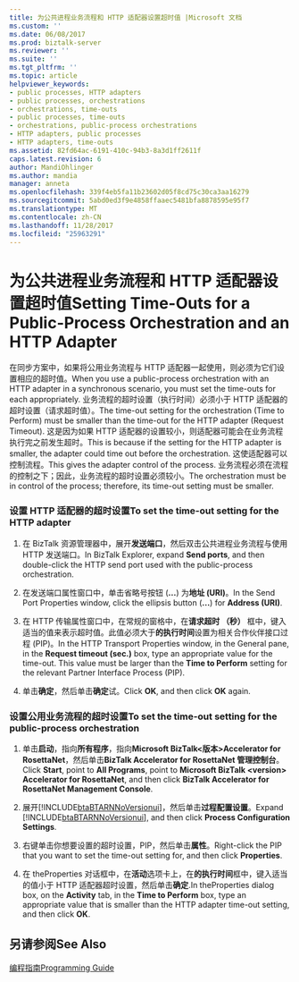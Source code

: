 ```yaml
---
title: 为公共进程业务流程和 HTTP 适配器设置超时值 |Microsoft 文档
ms.custom: ''
ms.date: 06/08/2017
ms.prod: biztalk-server
ms.reviewer: ''
ms.suite: ''
ms.tgt_pltfrm: ''
ms.topic: article
helpviewer_keywords:
- public processes, HTTP adapters
- public processes, orchestrations
- orchestrations, time-outs
- public processes, time-outs
- orchestrations, public-process orchestrations
- HTTP adapters, public processes
- HTTP adapters, time-outs
ms.assetid: 82fd64ac-6191-410c-94b3-8a3d1ff2611f
caps.latest.revision: 6
author: MandiOhlinger
ms.author: mandia
manager: anneta
ms.openlocfilehash: 339f4eb5fa11b23602d05f8cd75c30ca3aa16279
ms.sourcegitcommit: 5abd0ed3f9e4858ffaaec5481bfa8878595e95f7
ms.translationtype: MT
ms.contentlocale: zh-CN
ms.lasthandoff: 11/28/2017
ms.locfileid: "25963291"
---
```

# <a name="setting-time-outs-for-a-public-process-orchestration-and-an-http-adapter"></a><span data-ttu-id="c0185-102">为公共进程业务流程和 HTTP 适配器设置超时值</span><span class="sxs-lookup"><span data-stu-id="c0185-102">Setting Time-Outs for a Public-Process Orchestration and an HTTP Adapter</span></span>
<span data-ttu-id="c0185-103">在同步方案中，如果将公用业务流程与 HTTP 适配器一起使用，则必须为它们设置相应的超时值。</span><span class="sxs-lookup"><span data-stu-id="c0185-103">When you use a public-process orchestration with an HTTP adapter in a synchronous scenario, you must set the time-outs for each appropriately.</span></span> <span data-ttu-id="c0185-104">业务流程的超时设置（执行时间）必须小于 HTTP 适配器的超时设置（请求超时值）。</span><span class="sxs-lookup"><span data-stu-id="c0185-104">The time-out setting for the orchestration (Time to Perform) must be smaller than the time-out for the HTTP adapter (Request Timeout).</span></span> <span data-ttu-id="c0185-105">这是因为如果 HTTP 适配器的设置较小，则适配器可能会在业务流程执行完之前发生超时。</span><span class="sxs-lookup"><span data-stu-id="c0185-105">This is because if the setting for the HTTP adapter is smaller, the adapter could time out before the orchestration.</span></span> <span data-ttu-id="c0185-106">这使适配器可以控制流程。</span><span class="sxs-lookup"><span data-stu-id="c0185-106">This gives the adapter control of the process.</span></span> <span data-ttu-id="c0185-107">业务流程必须在流程的控制之下；因此，业务流程的超时设置必须较小。</span><span class="sxs-lookup"><span data-stu-id="c0185-107">The orchestration must be in control of the process; therefore, its time-out setting must be smaller.</span></span>  
  
### <a name="to-set-the-time-out-setting-for-the-http-adapter"></a><span data-ttu-id="c0185-108">设置 HTTP 适配器的超时设置</span><span class="sxs-lookup"><span data-stu-id="c0185-108">To set the time-out setting for the HTTP adapter</span></span>  
  
1.  <span data-ttu-id="c0185-109">在 BizTalk 资源管理器中，展开**发送端口**，然后双击公共进程业务流程与使用 HTTP 发送端口。</span><span class="sxs-lookup"><span data-stu-id="c0185-109">In BizTalk Explorer, expand **Send ports**, and then double-click the HTTP send port used with the public-process orchestration.</span></span>  
  
2.  <span data-ttu-id="c0185-110">在发送端口属性窗口中，单击省略号按钮 (**...**) 为**地址 (URI)**。</span><span class="sxs-lookup"><span data-stu-id="c0185-110">In the Send Port Properties window, click the ellipsis button (**...**) for **Address (URI)**.</span></span>  
  
3.  <span data-ttu-id="c0185-111">在 HTTP 传输属性窗口中，在常规的窗格中，在**请求超时 （秒）** 框中，键入适当的值来表示超时值。此值必须大于**的执行时间**设置为相关合作伙伴接口过程 (PIP)。</span><span class="sxs-lookup"><span data-stu-id="c0185-111">In the HTTP Transport Properties window, in the General pane, in the **Request timeout (sec.)** box, type an appropriate value for the time-out. This value must be larger than the **Time to Perform** setting for the relevant Partner Interface Process (PIP).</span></span>  
  
4.  <span data-ttu-id="c0185-112">单击**确定**，然后单击**确定**试。</span><span class="sxs-lookup"><span data-stu-id="c0185-112">Click **OK**, and then click **OK** again.</span></span>  
  
### <a name="to-set-the-time-out-setting-for-the-public-process-orchestration"></a><span data-ttu-id="c0185-113">设置公用业务流程的超时设置</span><span class="sxs-lookup"><span data-stu-id="c0185-113">To set the time-out setting for the public-process orchestration</span></span>  
  
1.  <span data-ttu-id="c0185-114">单击**启动**，指向**所有程序**，指向**Microsoft BizTalk\<版本\>Accelerator for RosettaNet**，然后单击**BizTalk Accelerator for RosettaNet 管理控制台**。</span><span class="sxs-lookup"><span data-stu-id="c0185-114">Click **Start**, point to **All Programs**, point to **Microsoft BizTalk \<version\> Accelerator for RosettaNet**, and then click  **BizTalk Accelerator for RosettaNet Management Console**.</span></span>  
  
2.  <span data-ttu-id="c0185-115">展开[!INCLUDE[btaBTARNNoVersionui](../../includes/btabtarnnoversionui-md.md)]，然后单击**过程配置设置**。</span><span class="sxs-lookup"><span data-stu-id="c0185-115">Expand [!INCLUDE[btaBTARNNoVersionui](../../includes/btabtarnnoversionui-md.md)], and then click **Process Configuration Settings**.</span></span>  
  
3.  <span data-ttu-id="c0185-116">右键单击你想要设置的超时设置，PIP，然后单击**属性**。</span><span class="sxs-lookup"><span data-stu-id="c0185-116">Right-click the PIP that you want to set the time-out setting for, and then click **Properties**.</span></span>  
  
4.  <span data-ttu-id="c0185-117">在 theProperties 对话框中，在**活动**选项卡上，在**的执行时间**框中，键入适当的值小于 HTTP 适配器超时设置，然后单击**确定**.</span><span class="sxs-lookup"><span data-stu-id="c0185-117">In theProperties dialog box, on the **Activity** tab, in the **Time to Perform** box, type an appropriate value that is smaller than the HTTP adapter time-out setting, and then click **OK**.</span></span>  
  
## <a name="see-also"></a><span data-ttu-id="c0185-118">另请参阅</span><span class="sxs-lookup"><span data-stu-id="c0185-118">See Also</span></span>  
 [<span data-ttu-id="c0185-119">编程指南</span><span class="sxs-lookup"><span data-stu-id="c0185-119">Programming Guide</span></span>](../../adapters-and-accelerators/accelerator-rosettanet/programming-guide2.md)
